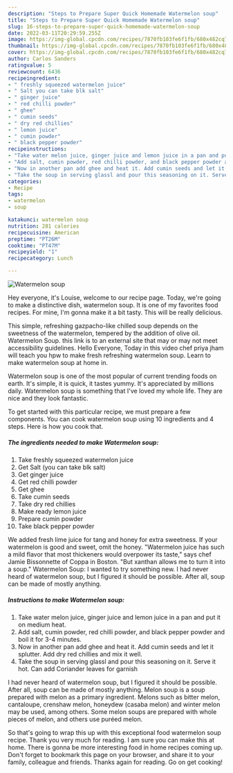 ```yaml
---
description: "Steps to Prepare Super Quick Homemade Watermelon soup"
title: "Steps to Prepare Super Quick Homemade Watermelon soup"
slug: 16-steps-to-prepare-super-quick-homemade-watermelon-soup
date: 2022-03-11T20:29:59.255Z
image: https://img-global.cpcdn.com/recipes/7870fb103fe6f1fb/680x482cq70/watermelon-soup-recipe-main-photo.jpg
thumbnail: https://img-global.cpcdn.com/recipes/7870fb103fe6f1fb/680x482cq70/watermelon-soup-recipe-main-photo.jpg
cover: https://img-global.cpcdn.com/recipes/7870fb103fe6f1fb/680x482cq70/watermelon-soup-recipe-main-photo.jpg
author: Carlos Sanders
ratingvalue: 5
reviewcount: 6436
recipeingredient:
- " freshly squeezed watermelon juice"
- " Salt you can take blk salt"
- " ginger juice"
- " red chilli powder"
- " ghee"
- " cumin seeds"
- " dry red chillies"
- " lemon juice"
- " cumin powder"
- " black pepper powder"
recipeinstructions:
- "Take water melon juice, ginger juice and lemon juice in a pan and put it on medium heat."
- "Add salt, cumin powder, red chilli powder, and black pepper powder and boil it for 3-4 minutes."
- "Now in another pan add ghee and heat it. Add cumin seeds and let it splutter. Add dry red chillies and mix it well."
- "Take the soup in serving glassl and pour this seasoning on it. Serve it hot. Can add Coriander leaves for garnish"
categories:
- Recipe
tags:
- watermelon
- soup

katakunci: watermelon soup 
nutrition: 281 calories
recipecuisine: American
preptime: "PT26M"
cooktime: "PT47M"
recipeyield: "1"
recipecategory: Lunch

---
```



![Watermelon soup](https://img-global.cpcdn.com/recipes/7870fb103fe6f1fb/680x482cq70/watermelon-soup-recipe-main-photo.jpg)

Hey everyone, it's Louise, welcome to our recipe page. Today, we're going to make a distinctive dish, watermelon soup. It is one of my favorites food recipes. For mine, I'm gonna make it a bit tasty. This will be really delicious.

This simple, refreshing gazpacho-like chilled soup depends on the sweetness of the watermelon, tempered by the addition of olive oil. Watermelon Soup. this link is to an external site that may or may not meet accessibility guidelines. Hello Everyone, Today in this video chef priya jham will teach you hpw to make fresh refreshing watermelon soup. Learn to make watermelon soup at home in.

Watermelon soup is one of the most popular of current trending foods on earth. It's simple, it is quick, it tastes yummy. It's appreciated by millions daily. Watermelon soup is something that I've loved my whole life. They are nice and they look fantastic.


To get started with this particular recipe, we must prepare a few components. You can cook watermelon soup using 10 ingredients and 4 steps. Here is how you cook that.

<!--inarticleads1-->

##### The ingredients needed to make Watermelon soup:

1. Take  freshly squeezed watermelon juice
1. Get  Salt (you can take blk salt)
1. Get  ginger juice
1. Get  red chilli powder
1. Get  ghee
1. Take  cumin seeds
1. Take  dry red chillies
1. Make ready  lemon juice
1. Prepare  cumin powder
1. Take  black pepper powder


We added fresh lime juice for tang and honey for extra sweetness. If your watermelon is good and sweet, omit the honey. &#34;Watermelon juice has such a mild flavor that most thickeners would overpower its taste,&#34; says chef Jamie Bissonnette of Coppa in Boston. &#34;But xanthan allows me to turn it into a soup.&#34; Watermelon Soup: I wanted to try something new. I had never heard of watermelon soup, but I figured it should be possible. After all, soup can be made of mostly anything. 

<!--inarticleads2-->

##### Instructions to make Watermelon soup:

1. Take water melon juice, ginger juice and lemon juice in a pan and put it on medium heat.
1. Add salt, cumin powder, red chilli powder, and black pepper powder and boil it for 3-4 minutes.
1. Now in another pan add ghee and heat it. Add cumin seeds and let it splutter. Add dry red chillies and mix it well.
1. Take the soup in serving glassl and pour this seasoning on it. Serve it hot. Can add Coriander leaves for garnish


I had never heard of watermelon soup, but I figured it should be possible. After all, soup can be made of mostly anything. Melon soup is a soup prepared with melon as a primary ingredient. Melons such as bitter melon, cantaloupe, crenshaw melon, honeydew (casaba melon) and winter melon may be used, among others. Some melon soups are prepared with whole pieces of melon, and others use puréed melon. 

So that's going to wrap this up with this exceptional food watermelon soup recipe. Thank you very much for reading. I am sure you can make this at home. There is gonna be more interesting food in home recipes coming up. Don't forget to bookmark this page on your browser, and share it to your family, colleague and friends. Thanks again for reading. Go on get cooking!
